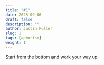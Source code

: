 ```yaml
---
title: "#1"
date: 2025-09-06
draft: false
description: ""
author: Justin Fuller
slug: 1
tags: [aphorism]
weight: 1
---
```


Start from the bottom and work your way up.
